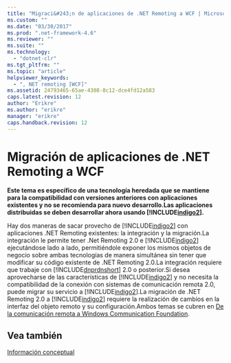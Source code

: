 ```yaml
---
title: "Migraci&#243;n de aplicaciones de .NET Remoting a WCF | Microsoft Docs"
ms.custom: ""
ms.date: "03/30/2017"
ms.prod: ".net-framework-4.6"
ms.reviewer: ""
ms.suite: ""
ms.technology: 
  - "dotnet-clr"
ms.tgt_pltfrm: ""
ms.topic: "article"
helpviewer_keywords: 
  - ", NET remoting [WCF]"
ms.assetid: 24793465-65ae-4308-8c12-dce4fd12a583
caps.latest.revision: 12
author: "Erikre"
ms.author: "erikre"
manager: "erikre"
caps.handback.revision: 12
---
```

# Migraci&#243;n de aplicaciones de .NET Remoting a WCF
**Este tema es específico de una tecnología heredada que se mantiene para la compatibilidad con versiones anteriores con aplicaciones existentes y no se recomienda para nuevo desarrollo.Las aplicaciones distribuidas se deben desarrollar ahora usando [!INCLUDE[indigo2](../../../../includes/indigo2-md.md)].**  
  
 Hay dos maneras de sacar provecho de [!INCLUDE[indigo2](../../../../includes/indigo2-md.md)] con aplicaciones .NET Remoting existentes: la integración y la migración.La integración le permite tener .Net Remoting 2.0 e [!INCLUDE[indigo2](../../../../includes/indigo2-md.md)] ejecutándose lado a lado, permitiéndole exponer los mismos objetos de negocio sobre ambas tecnologías de manera simultánea sin tener que modificar su código existente de .NET Remoting 2.0.La integración requiere que trabaje con [!INCLUDE[dnprdnshort](../../../../includes/dnprdnshort-md.md)] 2.0 o posterior.Si desea aprovecharse de las características de [!INCLUDE[indigo2](../../../../includes/indigo2-md.md)] y no necesita la compatibilidad de la conexión con sistemas de comunicación remota 2.0, puede migrar su servicio a [!INCLUDE[indigo2](../../../../includes/indigo2-md.md)].La migración de .NET Remoting 2.0 a [!INCLUDE[indigo2](../../../../includes/indigo2-md.md)] requiere la realización de cambios en la interfaz del objeto remoto y su configuración.Ambos temas se cubren en [De la comunicación remota a Windows Communication Foundation](http://go.microsoft.com/fwlink/?LinkId=74403).  
  
## Vea también  
 [Información conceptual](../../../../docs/framework/wcf/conceptual-overview.md)